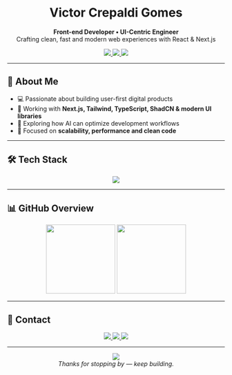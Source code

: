 <h1 align="center">Victor Crepaldi Gomes</h1>

<p align="center">
  <b>Front-end Developer • UI-Centric Engineer</b><br/>
  Crafting clean, fast and modern web experiences with React & Next.js
</p>

<p align="center">
  <a href="https://www.linkedin.com/in/victor-gomes-b067a3266/" target="_blank">
    <img src="https://img.shields.io/badge/LinkedIn-000000?style=flat&logo=linkedin&logoColor=white" />
  </a>
  <a href="mailto:victorcrepaldigomes@gmail.com">
    <img src="https://img.shields.io/badge/Gmail-000000?style=flat&logo=gmail&logoColor=white" />
  </a>
  <a href="https://github.com/VictorCrepaldiGomes" target="_blank">
    <img src="https://img.shields.io/badge/GitHub-000000?style=flat&logo=github&logoColor=white" />
  </a>
</p>

---

## 🧩 About Me

- 💻 Passionate about building user-first digital products  
- 🚀 Working with **Next.js, Tailwind, TypeScript, ShadCN & modern UI libraries**  
- 🧠 Exploring how AI can optimize development workflows  
- 🎯 Focused on **scalability, performance and clean code**  

---

## 🛠️ Tech Stack

<p align="center">
  <img src="https://skillicons.dev/icons?i=js,ts,react,nextjs,tailwind,styledcomponents,figma,git,github&theme=light" />
</p>

---

## 📊 GitHub Overview

<div align="center">
  <img height="160" src="https://github-readme-stats.vercel.app/api?username=VictorCrepaldiGomes&show_icons=true&hide=issues&theme=graywhite&count_private=true&icon_color=000000&title_color=000000&text_color=000000" />
  <img height="160" src="https://github-readme-streak-stats.herokuapp.com?user=VictorCrepaldiGomes&theme=graywhite&hide_border=false&stroke=000000&ring=000000&currStreakLabel=000000&fire=000000&currStreakNum=000000" />
</div>

---

## 🧭 Contact

<p align="center">
  <a href="https://www.instagram.com/" target="_blank">
    <img src="https://img.shields.io/badge/Instagram-000000?style=for-the-badge&logo=instagram&logoColor=white" />
  </a>
  <a href="mailto:victorcrepaldigomes@gmail.com">
    <img src="https://img.shields.io/badge/Gmail-000000?style=for-the-badge&logo=gmail&logoColor=white" />
  </a>
  <a href="https://www.linkedin.com/in/victor-gomes-b067a3266/" target="_blank">
    <img src="https://img.shields.io/badge/LinkedIn-000000?style=for-the-badge&logo=linkedin&logoColor=white" />
  </a>
</p>

---

<p align="center">
  <img src="https://profile-counter.glitch.me/VictorCrepaldiGomes/count.svg" />
  <br/>
  <i>Thanks for stopping by — keep building.</i>
</p>
